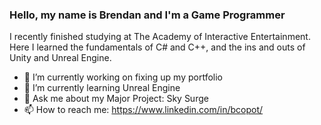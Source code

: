 ### Hello, my name is Brendan and I'm a Game Programmer

I recently finished studying at The Academy of Interactive Entertainment. 
Here I learned the fundamentals of C# and C++, and the ins and outs of Unity and Unreal Engine.

- 🔭 I’m currently working on fixing up my portfolio
- 🌱 I’m currently learning Unreal Engine
- 💬 Ask me about my Major Project: Sky Surge
- 📫 How to reach me: https://www.linkedin.com/in/bcopot/

<!--
**BrendanCopot/BrendanCopot** is a ✨ _special_ ✨ repository because its `README.md` (this file) appears on your GitHub profile.

Here are some ideas to get you started:

- 🔭 I’m currently working on ...
- 🌱 I’m currently learning ...
- 👯 I’m looking to collaborate on ...
- 🤔 I’m looking for help with ...
- 💬 Ask me about ...
- 📫 How to reach me: ...
- 😄 Pronouns: ...
- ⚡ Fun fact: ...
-->

